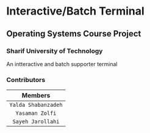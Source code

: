 # Interactive/Batch Terminal
## Operating Systems Course Project

### Sharif University of Technology
An intteractive and batch supporter terminal


### Contributors
| Members |
| :---:   |
| `Yalda Shabanzadeh` |
| `Yasaman Zolfi`  |
| `Sayeh Jarollahi`  |
